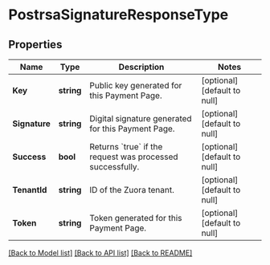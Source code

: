# PostrsaSignatureResponseType

## Properties
Name | Type | Description | Notes
------------ | ------------- | ------------- | -------------
**Key** | **string** | Public key generated for this Payment Page.  | [optional] [default to null]
**Signature** | **string** | Digital signature generated for this Payment Page.  | [optional] [default to null]
**Success** | **bool** | Returns &#x60;true&#x60; if the request was processed successfully.  | [optional] [default to null]
**TenantId** | **string** | ID of the Zuora tenant.  | [optional] [default to null]
**Token** | **string** | Token generated for this Payment Page.  | [optional] [default to null]

[[Back to Model list]](../README.md#documentation-for-models) [[Back to API list]](../README.md#documentation-for-api-endpoints) [[Back to README]](../README.md)



